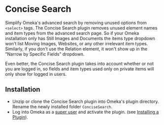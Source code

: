 Concise Search
===========
Simplify Omeka's advanced search by removing unused options from `<select>` tags.
The Concise Search plugin removes unused element names and item types from the
advanced search page. So if your Omeka installation only has Still Images and
Documents the items type dropdown won't list Moving Images, Websites, or any
other irrelevant item types. Similarly, if you don't use the Relation element,
it won't show up in the  "Narrow by Specific Fields" dropdown.

Even better, the Concise Search plugin takes into account whether or not you are
logged in, so fields and item types used only on private items will only show
for logged in users.

## Installation
+ Unzip or clone the Concise Search plugin into Omeka's plugin directory. Rename
the newly installed folder  `ConciseSearch`.
+ Log into Omeka as a [super user](http://omeka.org/codex/User_Roles) and
activate the plugin. (see [Installing a
Plugin](http://omeka.org/codex/Installing_a_Plugin)).
